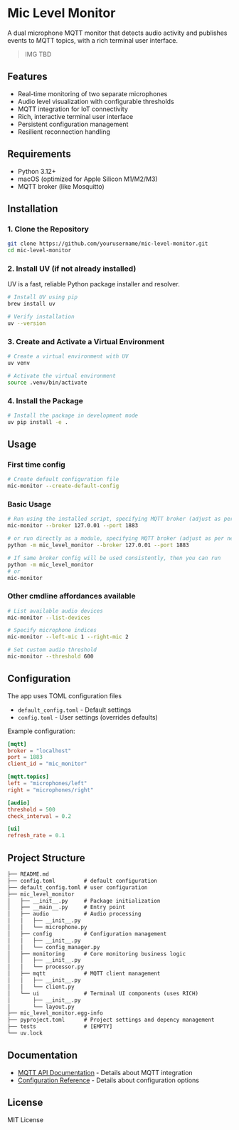 # Mic Level Monitor

A dual microphone MQTT monitor that detects audio activity and publishes events to MQTT topics, with a rich terminal user interface.

> IMG TBD

## Features

- Real-time monitoring of two separate microphones
- Audio level visualization with configurable thresholds
- MQTT integration for IoT connectivity
- Rich, interactive terminal user interface
- Persistent configuration management
- Resilient reconnection handling

## Requirements

- Python 3.12+
- macOS (optimized for Apple Silicon M1/M2/M3)
- MQTT broker (like Mosquitto)

## Installation

### 1. Clone the Repository

```bash
git clone https://github.com/yourusername/mic-level-monitor.git
cd mic-level-monitor
```

### 2. Install UV (if not already installed)

UV is a fast, reliable Python package installer and resolver.

```bash
# Install UV using pip
brew install uv

# Verify installation
uv --version
```

### 3. Create and Activate a Virtual Environment

```bash
# Create a virtual environment with UV
uv venv

# Activate the virtual environment
source .venv/bin/activate
```

### 4. Install the Package

```bash
# Install the package in development mode
uv pip install -e .
```

## Usage

### First time config

```bash
# Create default configuration file
mic-monitor --create-default-config
```

### Basic Usage

```bash
# Run using the installed script, specifying MQTT broker (adjust as per needed)
mic-monitor --broker 127.0.01 --port 1883

# or run directly as a module, specifying MQTT broker (adjust as per needed)
python -m mic_level_monitor --broker 127.0.01 --port 1883

# If same broker config will be used consistently, then you can run 
python -m mic_level_monitor
# or
mic-monitor
```

### Other cmdline affordances available

```bash
# List available audio devices
mic-monitor --list-devices

# Specify microphone indices
mic-monitor --left-mic 1 --right-mic 2

# Set custom audio threshold
mic-monitor --threshold 600
```

## Configuration

The app uses TOML configuration files

- `default_config.toml` - Default settings
- `config.toml` - User settings (overrides defaults)

Example configuration:

```toml
[mqtt]
broker = "localhost"
port = 1883
client_id = "mic_monitor"

[mqtt.topics]
left = "microphones/left"
right = "microphones/right"

[audio]
threshold = 500
check_interval = 0.2

[ui]
refresh_rate = 0.1
```

## Project Structure

```txt
├── README.md
├── config.toml         # default configuration
├── default_config.toml # user configuration
├── mic_level_monitor
│   ├── __init__.py     # Package initialization
│   ├── __main__.py     # Entry point
│   ├── audio           # Audio processing
│   │   ├── __init__.py
│   │   └── microphone.py
│   ├── config          # Configuration management
│   │   ├── __init__.py
│   │   └── config_manager.py
│   ├── monitoring      # Core monitoring business logic
│   │   ├── __init__.py
│   │   └── processor.py
│   ├── mqtt            # MQTT client management
│   │   ├── __init__.py
│   │   └── client.py
│   └── ui              # Terminal UI components (uses RICH)
│       ├── __init__.py
│       └── layout.py
├── mic_level_monitor.egg-info 
├── pyproject.toml      # Project settings and depency management
├── tests               # [EMPTY] 
└── uv.lock
```

## Documentation

- [MQTT API Documentation](docs/mqtt_api.md) - Details about MQTT integration
- [Configuration Reference](docs/configuration.md) - Details about configuration options

## License

MIT License
